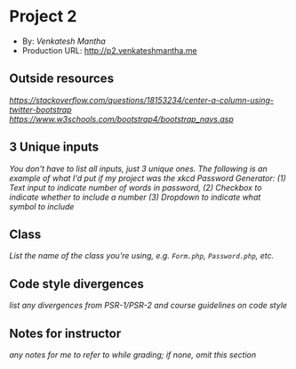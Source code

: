 # Project 2
+ By: *Venkatesh Mantha*
+ Production URL: <http://p2.venkateshmantha.me>

## Outside resources
*https://stackoverflow.com/questions/18153234/center-a-column-using-twitter-bootstrap*
*https://www.w3schools.com/bootstrap4/bootstrap_navs.asp*

## 3 Unique inputs
*You don't have to list all inputs, just 3 unique ones. The following is an example of what I'd put if my project was the xkcd Password Generator: (1) Text input to indicate number of words in password, (2) Checkbox to indicate whether to include a number (3) Dropdown to indicate what symbol to include*

## Class
*List the name of the class you're using, e.g. `Form.php`, `Password.php`, etc.*

## Code style divergences
*list any divergences from PSR-1/PSR-2 and course guidelines on code style*

## Notes for instructor
*any notes for me to refer to while grading; if none, omit this section*
